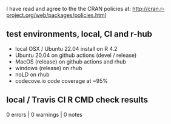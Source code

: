 I have read and agree to the the CRAN policies at:
http://cran.r-project.org/web/packages/policies.html

## test environments, local, CI and r-hub

- local OSX / Ubuntu 22.04 install on R 4.2
- Ubuntu 20.04 on github actions (devel / release)
- MacOS (release) on github actions and rhub
- windows (release) on rhub
- noLD on rhub
- codecove.io code coverage at ~95%

## local / Travis CI R CMD check results

0 errors | 0 warnings | 0 notes